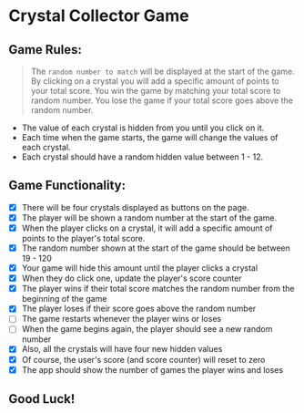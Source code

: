 # Crystal Collector Game

## Game Rules:

   > The `random number to match` will be displayed at the start of the game. By clicking on a crystal you will add a specific amount of points to your total score. You win the game by matching your total score to random number. You lose the game if your total score goes above the random number.

   * The value of each crystal is hidden from you until you click on it.
   * Each time when the game starts, the game will change the values of each crystal.
   * Each crystal should have a random hidden value between 1 - 12.

## Game Functionality:

   - [x] There will be four crystals displayed as buttons on the page.
   - [x] The player will be shown a random number at the start of the game.
   - [x] When the player clicks on a crystal, it will add a specific amount of points to the player's total score.
   - [x] The random number shown at the start of the game should be between 19 - 120
   - [x] Your game will hide this amount until the player clicks a crystal
   - [x] When they do click one, update the player's score counter
   - [x] The player wins if their total score matches the random number from the beginning of the game
   - [x] The player loses if their score goes above the random number
   - [ ] The game restarts whenever the player wins or loses
   - [ ] When the game begins again, the player should see a new random number
   - [x] Also, all the crystals will have four new hidden values
   - [x] Of course, the user's score (and score counter) will reset to zero
   - [x] The app should show the number of games the player wins and loses

## Good Luck!